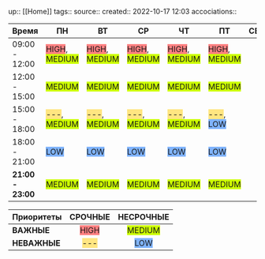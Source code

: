 up:: [[Home]]
tags:: 
source:: 
created:: 2022-10-17 12:03
accociations:: 

| Время         | ПН     | ВТ     | СР     | ЧТ     | ПТ     | **СБ** | **ВС** |
| ------------- | ------ | ------ | ------ | ------ | ------ | ------ | ------ |
| 09:00 - 12:00 | <span style="background:#fe8081">HIGH</span>, <span style="background:#ccff00">MEDIUM</span> | <span style="background:#fe8081">HIGH</span>, <span style="background:#ccff00">MEDIUM</span> | <span style="background:#fe8081">HIGH</span>, <span style="background:#ccff00">MEDIUM</span> | <span style="background:#fe8081">HIGH</span>, <span style="background:#ccff00">MEDIUM</span> | <span style="background:#fe8081">HIGH</span>, <span style="background:#ccff00">MEDIUM</span> |        |        |
| 12:00 - 15:00 | <span style="background:#ccff00">MEDIUM</span>     | <span style="background:#ccff00">MEDIUM</span>     | <span style="background:#ccff00">MEDIUM</span>     | <span style="background:#ccff00">MEDIUM</span>     | <span style="background:#ccff00">MEDIUM</span>     |        |        |
| 15:00 - 18:00 | <span style="background:#ffe681">---</span>, <span style="background:#ccff00">MEDIUM</span> | <span style="background:#ffe681">---</span>, <span style="background:#ccff00">MEDIUM</span> | <span style="background:#ffe681">---</span>, <span style="background:#ccff00">MEDIUM</span> | <span style="background:#ffe681">---</span>, <span style="background:#ccff00">MEDIUM</span> | <span style="background:#ffe681">---</span>, <span style="background:#7fb3fd">LOW</span> |        |        |
| 18:00 - 21:00 | <span style="background:#7fb3fd">LOW</span>     | <span style="background:#7fb3fd">LOW</span>     | <span style="background:#7fb3fd">LOW</span>     | <span style="background:#7fb3fd">LOW</span>     | <span style="background:#7fb3fd">LOW</span>     |        |        |
| **21:00 - 23:00** | <span style="background:#ccff00">MEDIUM</span>     | <span style="background:#ccff00">MEDIUM</span>     | <span style="background:#ccff00">MEDIUM</span>     | <span style="background:#ccff00">MEDIUM</span>     | <span style="background:#ccff00">MEDIUM</span>     |        |        |

| Приоритеты   | **СРОЧНЫЕ** | **НЕСРОЧНЫЕ** |
| ------------ |:-----------:|:-------------:|
| **ВАЖНЫЕ**   |    <span style="background:#fe8081">HIGH</span>     |    <span style="background:#ccff00">MEDIUM</span>     |
| **НЕВАЖНЫЕ** |     <span style="background:#ffe681">---</span>     |      <span style="background:#7fb3fd">LOW</span>      |
